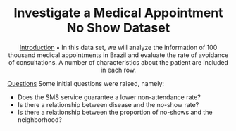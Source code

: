 <h1 align="center">Investigate a Medical Appointment No Show Dataset</h1>

<p align="center">
 <a href="#objetivo">Introduction</a> •
In this data set, we will analyze the information of 100 thousand medical appointments in Brazil and evaluate the rate of avoidance of consultations. A number of characteristics about the patient are included in each row.
 
<a href="#questions">Questions</a>
Some initial questions were raised, namely:

* Does the SMS service guarantee a lower non-attendance rate?
* Is there a relationship between disease and the no-show rate?
* Is there a relationship between the proportion of no-shows and the neighborhood?
</p>
